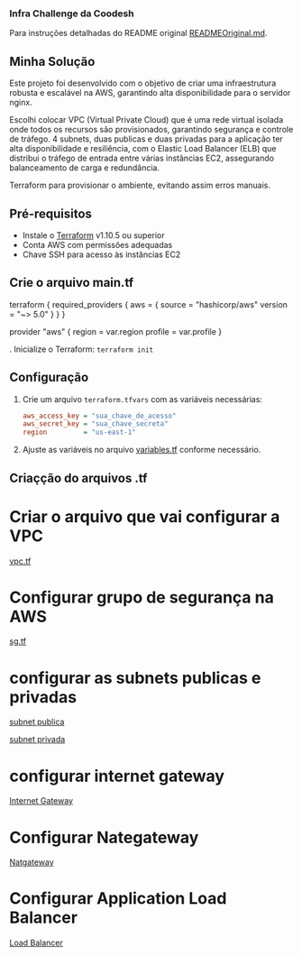 ### Infra Challenge da Coodesh

Para instruções detalhadas do README original [READMEOriginal.md](./READMEOriginal.md).

## Minha Solução

Este projeto foi desenvolvido com o objetivo de criar uma infraestrutura robusta e escalável na AWS, garantindo alta disponibilidade para o servidor nginx. 

Escolhi colocar VPC (Virtual Private Cloud) que é uma rede virtual isolada onde todos os recursos são provisionados, garantindo segurança e controle de tráfego. 4 subnets, duas publicas e duas privadas para a aplicação ter alta disponibilidade e resiliência, com o Elastic Load Balancer (ELB) que distribui o tráfego de entrada entre várias instâncias EC2, assegurando balanceamento de carga e redundância.

Terraform para provisionar o ambiente, evitando assim erros manuais.

## Pré-requisitos

- Instale o [Terraform](https://www.terraform.io/downloads.html) v1.10.5 ou superior
- Conta AWS com permissões adequadas
- Chave SSH para acesso às instâncias EC2

## Crie o arquivo main.tf

terraform {
  required_providers {
    aws = {
      source  = "hashicorp/aws"
      version = "~> 5.0"
    }
  }
}

provider "aws" {
  region  = var.region
  profile = var.profile
}

. Inicialize o Terraform:
    ```
    terraform init
    ```

## Configuração

1. Crie um arquivo `terraform.tfvars` com as variáveis necessárias:
    ```ini
    aws_access_key = "sua_chave_de_acesso"
    aws_secret_key = "sua_chave_secreta"
    region         = "us-east-1"
    ```
2. Ajuste as variáveis no arquivo [variables.tf](https://medium.com/@habbema/terraform-variables-e2f46ebe3f32) conforme necessário.

## Criaçção do arquivos .tf

# Criar o arquivo que vai configurar a VPC

[vpc.tf](./vpc.tf)

# Configurar grupo de segurança na AWS

[sg.tf](./sg.tf)

# configurar as subnets publicas e privadas

[subnet publica](./publica.tf)

[subnet privada](./privada.tf)

# configurar internet gateway

[Internet Gateway](./igw.tf)

# Configurar Nategateway

[Natgateway](./ngw.tf)

# Configurar Application Load Balancer

[Load Balancer](./alb.tf)




